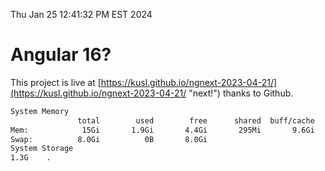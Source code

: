 Thu Jan 25 12:41:32 PM EST 2024

# Angular 16?


This project is live at [https://kusl.github.io/ngnext-2023-04-21/](https://kusl.github.io/ngnext-2023-04-21/ "next!") thanks to Github.

```bash
System Memory
               total        used        free      shared  buff/cache   available
Mem:            15Gi       1.9Gi       4.4Gi       295Mi       9.6Gi        13Gi
Swap:          8.0Gi          0B       8.0Gi
System Storage
1.3G	.
